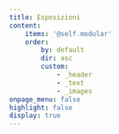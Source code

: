 ```yaml
---
title: Esposizioni
content:
    items: '@self.modular'
    order:
        by: default
        dir: asc
        custom:
            - _header
            - _text
            - _images
onpage_menu: false
highlight: false
display: true
---
```


